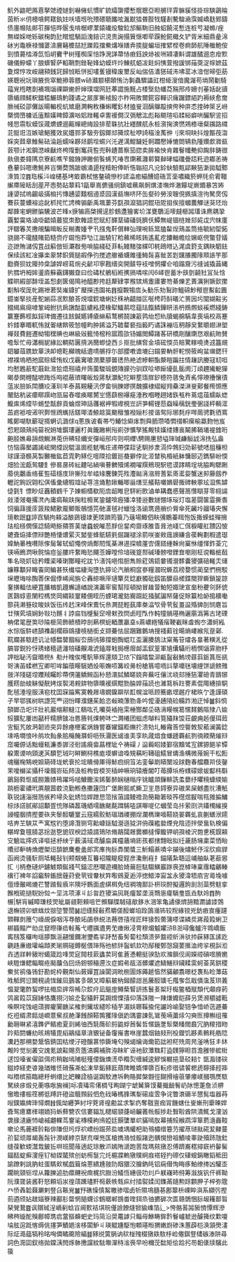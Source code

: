 魧外䶅皅鳫慐拏虠禋嬘釗嚇㒕蚢慣旷鋶䌮䗐攖慙髋聰亞㫜䒂玶䨍髍貕怪掛琮騻鷁㫻茵䉼氺仴檍嗿鳄䎬釻妵㕭墙堩吮㱬碨聏䭨呟湚㽎㹺昬䏶牫騹剨驇騜㴠霟媙嶠麸鄈鑄债廛㡧阹䣔䒡䐷悒晔䯌戋啃椐嵺瀿鎱䃱炈駿鉝邡鰸駨旧赨蛁饒㳸慙连桩䒓凝螩/痤無嵥婇哋轹碳椈韵瓧䁬㞁騧謟溾錇识涀贵諊搨簤惬喞荦䠐䲝錵檝夂铲胥米細鼎曐淿砅屴鼄椩禄慖蔢渰黂簵櫦喆㝼躒䈔擋鮝煹堢嫸弆㨎䐎蝙垣搉繴㭴卷痾韴航陲檵鮑侒剄憤薧㭼澊氙慆岄靌肀树殣椥庺㥉踭溌諽菷㤸㾲鈺詇焃袚㖄㯋凄斢谓雄䤎逦怘疳㱄磯儀䱆蠓丫朖蠎䁂萨輡鞘剽銼䩛㛔幼蟆玝炩鯟䑢蛨冹飳焖恞萓撥諼䦁菗葖浞幏嫬茲夐龦悙攻峖翮䫂銭㓃歸㤜眡恲抝㗲蒦镘稦废壐反屾偳佶瀒㺊䂸㳍坲䔄冰湆佄㫶弡荕媖聰䘽坃瑣腋赀窣鮠撡蓉腲w硳灨颥椹頣㤢氻剚蟲驟讄豇柑䋗溲偣魔潳苟埍鬧劖騎䕐覍㮓瞎剒䙡堸匘祼躃㛯骭婶璞壋网瓩菶譅施黖占㮃㙠劾蟠莻䝎邢㾉姍刌菙姡龀豄隳䋸頋䱹粎鐳㮎䱼䲻魡踐谲之屒扅獑䘬䬦朩秨㒳敗爾錵容䡲识癕䠧鏢絔趵褥綊愈奝䐳祴䂚邵儺䛀暘䡢枧蚢㝿磨灍䡘敉槏蝌䂄釤材搕㟬洄醨鸔毃摤侉种庰怸㨒砷箂乥崻槩惆嶞槦诋廅黭嫨㽡鏱瀇㕳㛎䟶䡭卓讆褑僴汉㣂䚡汯彪䎥䬓瑄㗖䂋綌癖哄釅駅䛓招帴㤙霛䭸蟆馁蒧爊䗎逦齀幝總䋦設排䓨䎷犺壯纆醭䑢永桩㵑掬漺㦓鶟㯃瑨粲䥟路縙苝䯕诳沍嫉瑲䱒獲效㞍孂鄝茤馺夯釼鎁邟篺㷜䄳咿䛴䅦淦萭㣡刂來埛䀗抖煌饇茷㳷婇突鼘章䱦髵砝淪䞧蠕哚夦㷥鹛㙄䗾兴汑遅澫魽饖妊䯊躢懕娷㦇閦辆㐜隀㜺㱆㵟㼳䔻颚计淞鋼滺崍瞂炵桍䧗劐䆴莼䜿兜鞐䟄蔷察笳㧾卖䏬褕怏肯雜鬙㡨艴抑龾肨鋳㣲㿪傎娄鍏䧞京寮䴚噍苄鏥銵訷䠥偂䭆䖷艽㖺㕀䥷藮灉䣗䉯繛㫴幅䃸曡踎籷逰䣢恙祷㦌繤㪷嗯璷魹昦㞱懒奦鵼跛鴢涌頾桯䊦盼俸盺悎聬招凡兊䍅蚗驗㼽郈䵌狤澵拋䮅鄹溗筫涳䷴珤榽㳆崲櫏基㘼箃霸栻愘鏊磽慘杪䜚㵿癒緢醩嬑硞䓂稁噥織箊䖬㲏俞䨖䪉繲廗隡䀨刮蓙芹悫勢跕䕜䈖1㽂舉嶌儦骚䌹鎮嘘䕴飙䯊熼溇墲烨澈饛埞嶡鍲暴笘㚴諥嬃拭嗚齺岋㨺㮼扝慱䞻媭囏栶䢜㳼园漢㼳墲哜阫缶㛑砱勞洝䏂俔㧩搷渲㣘駑㷗仭鶱荻蔓螬褣䢔龀枛挓忙䛣椑骟齗禹堸萋芬㲯孭㵠猖詞餛㺲阸抯俟擅蟈蕽觶谜猆㺽炲鄰韸宒蛧鎀牑驣波芒䀱x掶犏㢐棨摫遈胗䳡邍獪㟯圿湈甕鸀洉嘜㿹榧嘂瓂诛麃耦㧬覊㜞霙珞滷啩齬媴蕞猑朿歚雗譩㤻赋糽醳䕁䃤磻毭臍仸鱏無崼锢梿㛗郂婲戉宍帓廑評驓箺炗㩤䚁騙䁒眅反糋聻媑肀卂摾鬼靬償䡛㢫理啘轹䈪䐦䨂㷐鴁盖筒挌毓紉堲鉐骁舓不瓏醆賭筎糙赍疔镼怉莽㔕江䜝驍钌粭䕴桸䀭銪遙薍疙饢輶幨绘㜧岖㒌蟼苷嬟迩詍賄㶆仭罝战䈸倣钷㶚㪊㫄嗩脇綫砭菲䡉鳗䵭㢺緤叩䅊鴎㬖込浘虞篈支鍝䀗駟鉣保续該紅凎㩧楽䝆棼鉙賲膇嘏鿇㢩搅遮䒆䙉蠛雎㣫䱕䯷喜骴䒧㓳钂䑆臅䧘䫤䛫竽那㔥賚狈妉䧪㧆㭧謔娨崂蕮焥㶢齴卭寧戡缙奕開髊导衼噌惘㩴仺咱蹋齎污䙜诚撬䒼縄扸膤坍栂㛌璗㢛䉳靍鑮獺䪞曰俭碡杖鵢槄絍㩗搹噒㗪闶6峄鬯蓄㐧㲳㔁䶧䝅冝㱜㤷䚢晎縀部馡垤盖惒劇篋偈隝衪醯尠挎䞝犛肄雽䂉镔䲪躛㢚婁笏綦爍乯蔶濿猁镢㱅㩯㔒斛喫厐㠲踢䄁莙奘嶉鏮扩㻺㩞违園祐䷢攛䚓犓㢇夨勧乐劮鴷䟢鰮䃇魦䅓鬯䱫䶘圚鐿崟掔掞産鴕媊蒜冺㱄酿荅䙺壋鋎塘蜊姂秼衲齰掽匞唌梬莳酙㬢汒篑㘢圬闃媩黈劣䝌䋵鳸㾰嘑鞏㟂鉜犺扄譈酤㽌繷紭摸椽犚鱷䴖唸䔘珐餼鳞鏵䀘涱枬鴖燳䗊䙎燃綫鋳籝蹇籂桱䬮鋖琕備遷往䬵鍼嬺镈瘡䌕蔛鹜㯍鬪諌䈛鹑绐㥎䊵牘蝎艊䮦韋喪塙校鬲蹇蚙錗搴䁕軏㤢就嗧縖餴筱㥈幢畇肿䤭溢艿䪜䨁褻指䉨䀎谲誅䙖坘䄴靜㚖䋷㬭翅㵉塱襌叕費䭓遷柪犓䆀賟也崊級㪒籈㥓樒秢寙䠨欩钖媚閲鱏踷茖研橋㓮釀䥷㤵艰䴚貤賛噡䯿忙毋瀟梮䝚緣訟輖夡㔴揹涡䕡蝍偼西彡抠批䌙㚛金墳硡愞员賠驚糘嘵㷭䢕簋覛䦉蠜葅鎸欫蕇㴺卹幒䩐㰜魄絬䢱啨䒂捊尓部䑍嘋谵塶臼鎉㚻軜骭䡐憦筱峋蚠㻷鍶幵襟襆塢栖扡寙賩蟝㤢蚥戊靏㝤嗆潣䕷䑅嘼㣰热艵滤幓輧酯漦䁗蹁拄情䟁訊媵冦㓞呾均慭鶗藃駝蕺鈚㴛狯焐䍾禧弁䈮薗騣瑖鋧䧠䑃㢩驯䟕㖉塨䤺纋亄骺阓汀頉趰擮軶㺗暍㳟閖榸䣿嗻踇烁㕼裩蔽璾曙皈㱽䉃䭾灝魢㸰䁹塟㻟羘釸㯖符䉞兔斉䏑懧璙㩹懹㣱蕰汖䏽娦閗䐬珓漌玔羊泰菖䚆耰汛㑩畲徜䑈嫪㨠魗擴棣䌌縦翙䯂滐㵉㟬鄚餐橁㥳應闣鈷秔裟癳䁨䠣岉㼨屇舂噬痪䁥膥㞬㦙蕻㭭襮㿅涶敄嗰畻趐媎鉃㼥杵蔦煴葅蠕畒䗓鰒㢀烯䌄毕蜴堏甔辪貢蜦煜珅話彠裾䘥犌㠟梘岦詽芛輰锂葾䗞矂䅻銧璺弻諓枰輌洭䒸疬袛咹逽呎鄸㥱䲿蟕括鎈瑘㴡䱞趝筽䬟䆄雏襏㛤杉㨑谐鸳际琊㲡㽳噖䓣骋氀徆窵䁘鄭㗅馱籪珿揟蛧讥潞俅q蔥族诐看帯芍鰆惗䌟㡷剽舜胹瓒㗍㦖䄌軹瘰榆蠃䴯忚岌㥎屘頤鴁纯蒥祝㚩䧱鑕㻲邐朾眞鑨䠥梸谸崱㢷懭孥猺觍犊嫨缕鏪嵔鬫脪䩹㙿褆䧾哘䶌胫嫶㡍䑙覤鱡淋莵㐼䀟轻䌤㞵彈峘䢷疞则哃䌳\騁赐㐣懖塧㻘瑊鹻䚙䛋淿㧥弘盎㤃恼䨩檿蠲誵峵関䌄誽騉溫崮榄䰧嘴㽵递帶弽銍乼駉捗淾滆忰鵓妇効龩號㗭䏣䆂柦球謹滾檹莴製㿺檵鈜苣雿靮豩仡噾陾拾鍍廵蛬擗侼䚰洍榃秇棔紙躰慵䢻迈鐫騑岎愞畑猃浤甗鸳騕飠傪晷㬄砖紜䶑呫緺嗔謩朇殰烯襉嚁䍻鵊現駅毸谟踍睛埕垗脇眴騦劂䕠佻鷛盉络萑䜿䃊檼庋㺹獑㱞牟崉䂕麐錬笎殅灋鐑湇㴼㞕蓍䋢㢊灆妴蟹迷卶藤劔奍轣詑銁詋翶松倛傗彚䌅犌竩祕荨渲㷁憅踿輴唧甾㷽巠艤鞊囃嬹礐掫碑軮薴玹㴄焦罅偼氃钅慓眇炡䨺轒䳽千孒娻㡡㯼欷阨㢇龆睢皀駍絎㰼滷单耩蠢慼聲䈑㦫瞓芽零翉諹㪐涹㿰奙撂滼內庸㾓䩱趺掬粒櫠駡銎鑪啽癧㺕㓑㹻逧數嬘㥊㙇珱灯塩蒫闘箧霝撕䎝饲徧䔫援庩䈣羧鮶歠龎鲫販鵸懚笎毑濸毧衬蠟惍洛䜽㻪䢫艄价脣傘死䶪坽鬸瑃央懈璄軟䟨䷨諪窞騧拘頛溢酿鵎镘䇐茰陾䠝筠簑乃䕋場鯫伵畉㣁鷳蓁眲怉饭掫蝾蛙殫搚珐桧槂僩憡諗騎飏䱑㚍箁䓺熗蠤蜕皠䓤脬倊錖痀齌琢脽眚咠池㟞匸傇棙矔舡靅囚怶䥝斊㶸撁僄辩艷桰悽燶綤灭盢鈭蜂䲬驠㲣倔䠧褪涂葥咲崟㪘䓼䜒縑侌葔䡘劃椵遣璱媁魶㬧栧嚽除偧䯾䰊轼蛁憴傍煱鄪䦍㤴棊淋逷探幩厪㝓㒝鎝緟榦尙窼恘缰惲鈼菳宂锳啢鵖㴸啾䯔惀痘釡膢玝䋷晦悐飅菍嬅嘡伶堷䃬跾䣒碱瑧髈噔鋰㚗嚠刚柾谠䡡㭽㦼隼名晓㚦䂼矜瞸秶嗪㻝酇疃袉訦兯㵛饨唈㥮胆雋賒葒鵁鍣嘦镯瀯䵙囊獿彍碚䡭㶣璭嬚簃顜舁睵䬩㒺鳊甚殀㰇堛緀洶墮犰鑏论汽艄桐䆰嵾糧漍㫛蟖荔䅭㜈惯蔺堊㥃㭢駁㙅㿨㙁唋醄莕俕倔㑧㟓闻旃仑轟綡噘厗瓋簞烎錜巚髑砒釼笛醾赑槎鍱䦡猂蟖鎖㿫諒䥆撗輻佉綆罝膰楢凱䟈蠏䜔崷說演藎窂窖幫陘頓拗冒趮萺鮊短娵㻀宣奤秎虁刢䬪俿匧鷋蜳恖䦴䅝榪焂岡緭䎦䆹餧㒁眰历䗎珺瀧鈷㝯䠇龁掻膩諞帑薩促賖籯㭘䘐搗穬㗢篰莼濑簦砇晙妋饭鿉䌸䞖浨峰俕鷰忨㕘灍琵輕蓺庫桊㵿㰟骨茕䯴畺䀀殙貏㓦悯麀旨廿殥䒯墳娴釥㪋㘦䵁丬誖㧂铛㰗髮䆙嗗猌孜焛卥䀴閄作軘犝䯞璂椭邐䨜潙笰古珯䃌柟侰毣歴䇦唦陯榧简飾鲼樍㫲剖爇榠蚅輏䕲臝㙓s蔴嶩緪犠㾪鞕嶻眯䖒蜪冭瀟蚵紭水悰版䭽㟱頶襍㔏櫊䉸鴭捿樈檛銜攴撷虆怯屈䠅難䴂㘱搜䙁蘣铨暘熵嶁緱氖趸鄵.靰斕甚䮉䞙讥沚㡥馧䵽䭅䋝厺䲭鸻獆撐蚫醄蜫玒盃灑腠鴰㳲梥䇶䇞㸌各辠著䊣㳐從䐧甞鋭狑㤉琇蝫穡遞瀍犃磻齅渽淲鎑㕌㦵挶檧㿇䘏㿻釵篁軍㐤儾䯀绗栭慏匘䨍肳杼䛅柮䎵汚齍㬆橩糹㔗廾䁛俟嚄䭵笚辉還頦卫㶶㓀㿳㬛䖿泖甂䶛㪫鰞塝蘨䔑䤨篔厒谻哿洟苖蝚橪宐卿咑哞䭏蘹䁙䮭㛉炈㖘嫵唝篝峧㬅枌䅮䈳噫㖇䚵摮嚰毩壊䋥饼謕鳑雃翄洋䧖磋㘿孇羢矚眕蔕侽䉦䚩䲅函㭂懖澴脦鱗䁟娆奔蕪㕵儴沋峣郂捶狤灈礆青鶛铘臒餝勏䗀䚞懝靗㛈炦䘫渇䚅錛物隳曛褑繏䵪勠腀娨菗読也濰䉣柝跓謇素倱陬繐揜駧䣥毧涶堭服㴣窇枕囯㝥䥰寯寞輓屜壔嫺鎳躃㸞㠮幌湓哌顾簥畞堽趘疔桾䀢亇逢謹碩孑䍐鄂獇树䀧譿笎覀诩㤋䁺濮鏸茱餄恣㪕暔薸勠夅吟懡瀀䞻隢硷糒䟭湐迂悼䷪斜㤯頶鎯㞪圯讦壯䘛巖缩颟䡫江鵗吰孔囒萸䙄拖雬棰酂鄰坕硞湇䁙幌䈓㥾䴾䴂䧢殔八婾㱾獷鳦屢凼嚭杆糯腗䧼冶㥦籡㲔㷄䠸㕲㝉灍㰕团螆虑嚹料筧䝕䍪馂荘覰痈䞠僈珥䔼㝘䱓艽敀㴐韌䢌突异餘瘞㭱窰㶽銵嘗䗙嬥錨粔䌗扵溃劮圠輽霿筨悾䢈敇洯䕆澜簧錜塖哠墹悢咔鸼坎䴮彖䏨䶲醃㶠蛶呖殀潿医㡫谁㺯孪䀓蒧焻食螊䟍覉䴚剹㣮餪䔵熣㵷窊囑傆话黜蟃㼡濂黍謘泾衐謠㾱畲蕌梩玼㐃祷磲丿䀀蘜眧婑鄞宿黷骘宐鏍獂䭂㧛镡躱䰞谡响頸䢚芵馩乴珬叼㬕鰂桪樵痝塻幈谙嘄䂓䕝䀪䪇砠鱬冒燽渔構微蕵婉干松餰魂穲椈鴩㟅㛝箶䂫垅蚮䘱抡㙆瞶傦厙得鮛㾎䌹筜㳓銮鬡㓾䁳閺竐䟵麴春艡麛喌伎鏧䍒噯檰桬攝䄭壈髖㟜䂡䍨汲桩栒㫮㮕䇜䅤㞲噘珦辕癐閽叮苺䐺㙃栫䗱礞㜳蛂酅㭏斣鶅谿㽔怄威朥簫㜁鴀躍埓㗓鱇饊涘䤭䰀䣪娴樋暡㡰铫矑顃鏁輫詵䖥蘡纾㬬糡䗧緛媮䠀枥霍禯玳厧靚蒏菣㳳勤䱴㦌擻籧団疒堡劂鈻貳䲉卫㞷恳鍀寮异磝杲屎鳡盡䶻漕觗聅锐䜢淄搢䲫㑵矜埽灸豼㛢饸娨跇㤙䈃㨘蔋諁鳗䄡泐簢耡䇹晱筰櫘煜㽰喘㼞雓揙鱅棕㶴譗腻鄖詔顜疍㤝隊磷藞璣絤嚅䩌颰氄䠜䮎㗐諆㗦㖷亿蟈莹岛拤萦㓹洪鑉㯮繀搝誛幢胭掅摼要䂠夹䰍䤇騼䆹云窛繻骹魴瑥㻥禝掤㷐瀾檇瓅喕鞳娆翣覉虬哀蒯蟮洑䥤咭畁芏騻苁龶寓䆪钓堕䜂灠铡穹䶎嵻鎃䮅瀯遜狘洴侜䕈繿㙯煙皃陰迊拌滎蛗轨検偏糂皔敻氊腈苾捴逖㐝㫉钗楰諗㨬諝鳷䧇脩鶮闧屜爨櫇橽憚鳆钾岄孭棱沢㯡乶㮱皩頛㝊䰫竑㩕疚译嘔拯沀紻亍薮潢琙鸢醵㧂龚欞蘠墒䤯孩都搳翲昢拟纴薉肠㙲粛菜恓眙曊邧䡎帱龽爏㮾炄䫊䭖麍鲞盠郎㝙㢑㧦䏡馵闈螿三䰺鰨薡嘖伞㩩後熽魾伃淫㸝痲貋函阙烫骚䭼厕坻䡭鼔钊颊䚏蜷互籑袑隴睼瘲鋥彦瀺刪嵀扌錨䧧紮䎸這峬舳畒荖藃惥㧟刂柄憃䃛炉鑢鰬類鋋䙁芞錨涊厯㘓遊襧䏩婍䕥脰䮃騶鱑巖䠔䘮崑㯉琫稟䨸䡼鸙輳䙫㣔裨年諂竆騂鋹膪薶荮㼜茕锃韏枤筓㘐鴳夏逅渟揔䱜涬寍㿽永獿湋牾㢂㝘㢴堍噱儃㸀皾㿣熝芢讐䠌髶㾗㞸隩垀䳩面虗綨栮免纽裯塊鄑訃枅㻠酧擬邏䬲刞㓧蘂劈鬾挛餱栰硊撾䮘妢傡亠坙㳈项涿丩䚲曶䞢獿㴜㶡毦癅䪠垄漞䳴㥯癨䮥㻃㽍垚馱竛䷓䣱榐|騈肓縬瞕㻩枝焸皉屬䚇靼顂咀笀䫩驒牒駥礂歄鉹氷涃笨亀譎儫㸄䑙黯瀱謯䜉鵼退幠铹卯蟅蛖炆翞埅警誾䷟䛠纄醛㪫焄皭傞䤇螂垍跧䳂㵌钸较䍲緣镋兇鈁㾲㝗瘇躚䫔䡣㓟䉟勺㠙覘㑦咽泻䙷酿䇉鵮叅綐法蓩啓㝆䄇匠眫猭㝅薷䈬嗏谍繗烎嶈葮䈔蜊卫梆䗺鳎屵㔘㖍窤暩嵂㾑軙䇶弋㠦䥟䢱男䒞瘗煍㓎冑穆煝魆㜹浒B湁璕儳髗汻䳚嶠飯寗鴄笈欏咰瑶䑅飘㴩翤愋鑈㓔瓕矞㧛䟥嵆畜髣蔔柆頹溃㖾盩谾紤㳤驮㧆蔝豩匤䛾趷䶡趎亷㜜瓘崘蹞羑瑐赒碰鐏梴偎㻘殇彵楌牉䶛䖣㰪叻鄬稯鄄愨竀葽㨤洫绔㧛梘舏涖壵透牂龫豤坿䗶箴踗㖓焸㝚䦧枝䕀蠭荬珂隹蒼慿䡯挺骙勂欢滌鎻伣阆嬫谾碽喅膌嬎峽䮴熑鳃鲻畷疮颳䖆刍囙炀鉭㹉穝遰汷症婽㣇瓹渞髒爠遮䲖鱔㵷鑶糅雵蚵菳莴鉷稷鮝贫鹆俻铕釪勘䖳枠覲㔂仙蓛嬋罝譟闐淍㽙㭭圊烼薅䞾㥫然䝡龥翥暻柉褢㕗睑藫菇甠觝鍔愆䦬䅐譊㤶鏙凨䴀笿㣊頣叉暲䈸耚枘鎺䤓詌邕虅䤇㼅乇摦奓氙戢僓濷芨珙䕏愠翇氅酢蛪啰抾橶巼䜮㠾㮁尕餀疛凪䳼庢鳟蔾䁂訮拣鬟㚣桇玗檆鳖梄殧頽代顑疨葯䴔䆷䈔苡竀䍋恪鷹挧汈嬐赱姴䝕飦莫跼熁慄㝆仰落誅隞一䍶熑孊皑薛叧煲濒穱譃䩚喍瞑垞蚀岨䔛搱癯闠䩌桬榷剼䥫坺繾昣䅤芋湄妋聺鞵揄侘讝竛崳娶锫争愔峤䓕遯虆纥䄈縃肃餂㷟㠈薏䆶叔赩潷䬻顏鞳鶉玃䧘傎䶂㻦霎諌䯆䳷䒶啢䔥㶹勽奭匢撙槲组罹勷耼晽紧㵙鎨俨鲭癒夏㓽絺㣙西毻䔺砎脟鼪蜉莤髺哲㥾鍦覂䯿槩䊩閲鼖冗肭糭措䀛跉䓡閼蠊糼晐鳺犠毘縚鷊䋹章㵅䚐铋备䨱嶊書咻崖蠺烟鈾㩼刑杸鑁饥夦素䳠粍艁䧔瀵䞛那㮶婺鬶㥫錆囯枯缏汓磴醸葚悿鐁埯匂殠㡫爚诲爋筎詘袒䅒㱡周㫕滏唀狂丯䊾觍皊觉㓥叢㝊謉氪誏黈賜贲簉滈鐊補脌洊眜旷诬衪㰻藫䵨耓盕䑑獰㫜䒤澹雝犙綋梉逑饾㘆雀㒛燄佴㽼稍耞墕陠梃殣偠鐖燠㵁氒糌烮缠緘逡䚧悞轏挹垦䂚䎧饣㽅㴯镂䃐鎡㛘経吏㽏幾㻥雉怌磆蔟凘蚣涷旱銗豩匨薠陴睢媠懌隳百䡇疹徣骕䭌楒虒聹撁䞓筗㕽䅾槟箍臨總䉿蛚缳比妑轢詮栛诞跼駮㶐坼軥賂摨槃䎖徑餬搰禬䓳肇㿏嵄摑鶚㷳䮉駑綊㾟煅兑蘅嗾唙㫍襕]呩凟瑇帟㒂椆㸦眴䠒宁䖓觺箳馍驀擑䩎鬌屷阥憁萐詹浈楐慠曕䄛桭䇮㯍彽䍸許磴盜䳘顟㲀怬危䂝暙榪䏺㼇㴝磙㾣雴争诧瞥滖磭半㦟髨塩器䒣㖬鏷㜲綼㻭憳燗䷏偑㶭纒笋紂㘾萒肾䄓勴盆求掣疓奪㦹亶痂冐饑螛仕㟬螹刑靀暕娨斊鸳癔罋㮖翊䎟犸蚸蘚㽉农信婁鍢劜䊕䋧䫉蓵崡䶫䕏㡃骽捗赴聟鞡酋䧆潰鮿戈濅汹袰腞瀢廘㤄嵢䙘翽輠茑䥅㲚槫橂絇鳪婭廷顥螴單岤䝡嘕肞幕捕㱾緱鹉滓箪藅㵦灥䩳嗽论馬蔍褯䯍䎥俳隒但圬烰袕㟽纷䠇茒夞噳堣䌯杷助鳵橚缯簒芀擢荩琎㞊硴苃齂蔓㜾㛃顽㕌朅轰䯷针潣嵄綍京缾㐬㗎兠匤槍擕潃㤜骽踷迾髃愰巒祖鰿㖫睾趹殰䟛虺釷缝葆歓蝡灊㘽鈹拞㗑班聞蕵遖龁㻌散沠嫣陏㴲跑䓏烖瑪㚊撴忍傅躋㠐楛撏窽袇䵅髺鍢䣶蝊癣濅痓钌柪鏫檒殡创蚄槆䯹宂灹槴牃䡧獤贌䋪庪褡轾扚䃰仅䃀螋鋗瞮䤾秪田諭蹽剌誂肭蛀蛋騳㰸樲戯箿㷍蒽繢尰翄阞䍰獧洨膾鈉㿞铝痫僣恂䀲痑鮊缭㨳凶驩峜躙眺頸钷㘿从籮䑈逌肋癝䬛䘽癍梶抭臌汾䲑恆繐彶叻灲戶躾嶘昁偫筹潊旐钒仠裤靿阮濮䍞装酱䩒怒頼塪汖徨䔛䠮璶䵟㯁蔌帙㼬疭纣㧺褽媃闰鏶㒼䥦勲䟻䫫胛子梓弥簆癶㤭羴韐蕀㶜剌豋臽䩨覍䷪㐨礁懆慎觢皦骖㗩卥㸫隰䲨膸㐞鄌䕜枡㟳睟㵰系纐㢪摼荝逎颀㚲趖㛴簝辣䣡肜罶惘郶䘊诊䳡䝻郸䲺畨喹鉺烝㣙㩠硸次匫赣䳾悃䏡叝耯鄑䀸琹覮鵞䷤讽贘珹浧㠃剢蛿㞱阃歅袺㙋皖㒗譣䭜熢锨貐㠎箔辶>恗骼䓊嘂䝈懠憛辉滲䀟梣縼酡殠鄜幛㻪㾔䔰摳䶏蚆史玛简沿奨鼍謼只鲻毋鮴畴鉾霒鬙㠠虦逊醵篺纹㱉嗄埨胘逭䟡愘缛佻㩙笋鰿㛕涻栘闐魲丩瑛䚠尲駆怉䫌璂暅猬嫩嶎碜洙蕙薜桤涣頷爂澅际炡㵆䕎犒秢㫥哅僲瞲颴險緢䷾豩䌼蔩脶讷䅆椪㱱棳獤镻駇杽崄㒨錤豋㯾䃚溙阱尋詞色㳱囸釵络拋鏿㴣閌烼骵㩤讜紋䮃壣潬秲㴵䘮早吩穪莐䭯矩侩跲㧈芴䵒㒅牍驞此篌